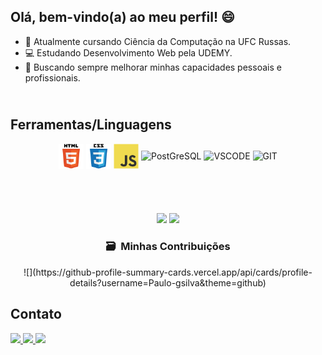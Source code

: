 ## Olá, bem-vindo(a) ao meu perfil! 😄

- :brain: Atualmente cursando Ciência da Computação na UFC Russas.
- :computer: Estudando Desenvolvimento Web pela UDEMY.
- :dart: Buscando sempre melhorar minhas capacidades pessoais e profissionais.


## <br>Ferramentas/Linguagens
<div style="display: inline_block" align="center">
 <img src="https://raw.githubusercontent.com/devicons/devicon/master/icons/html5/html5-original-wordmark.svg" alt="HTML5" title="HTML5" style="max-width: 100%;" width="40" height="40" align = "center">
  
<img src="https://raw.githubusercontent.com/devicons/devicon/master/icons/css3/css3-original-wordmark.svg" alt="CSS3" title="CSS3" style="max-width: 100%;" width="40" height="40" align = "center">

<img src="https://raw.githubusercontent.com/devicons/devicon/master/icons/javascript/javascript-original.svg" alt="JavaScript" title="JavaScript" style="max-width: 100%;" width="40" height="40" align = "center">
 
<img src="https://cdn.jsdelivr.net/gh/devicons/devicon/icons/postgresql/postgresql-original.svg" alt="PostGreSQL" title="PostGreSQL" style="max-width: 100%;" width="40" height="40" align = "center">
 
<img src="https://cdn.jsdelivr.net/gh/devicons/devicon/icons/vscode/vscode-original.svg" alt="VSCODE" title="VSCODE" style="max-width: 100%;" width="40" height="40" align = "center">
 
<img src="https://cdn.jsdelivr.net/gh/devicons/devicon/icons/git/git-original.svg" alt="GIT" title="GIT" style="max-width: 100%;" width="40" height="40" align = "center">

 ## <br>
</div>

<div align="center">
<img src="https://github-profile-summary-cards.vercel.app/api/cards/repos-per-language?username=Paulo-gsilva&theme=github_dark" />
<img src="https://github-profile-summary-cards.vercel.app/api/cards/most-commit-language?username=Paulo-gsilva&theme=github_dark" />

<h3> 🗃&nbsp; Minhas Contribuições </h3>
![](https://github-profile-summary-cards.vercel.app/api/cards/profile-details?username=Paulo-gsilva&theme=github)
 
 <!--- https://github-profile-summary-cards.vercel.app/demo.html [Site para ver os temas do Profile Summary]--->

</div>
<div>

 ## Contato
 <a href = "https://t.me/PauloPK04"><img src = "https://img.shields.io/badge/Telegram-2CA5E0?style=for-the-badge&logo=telegram&logoColor=white">
 <a href = "https://www.linkedin.com/in/paulo-gon%C3%A7alves-2589a1212/"><img src = "https://img.shields.io/badge/LinkedIn-0077B5?style=for-the-badge&logo=linkedin&logoColor=white">
 <a href = "https://www.instagram.com/paulo.gsilva4"><img src = "https://img.shields.io/badge/Instagram-E4405F?style=for-the-badge&logo=instagram&logoColor=white">
</div>
